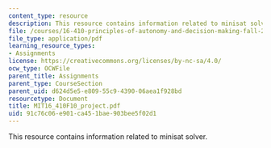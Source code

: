 ```yaml
---
content_type: resource
description: This resource contains information related to minisat solver.
file: /courses/16-410-principles-of-autonomy-and-decision-making-fall-2010/91c76c06e901ca451bae903bee5f02d1_MIT16_410F10_project.pdf
file_type: application/pdf
learning_resource_types:
- Assignments
license: https://creativecommons.org/licenses/by-nc-sa/4.0/
ocw_type: OCWFile
parent_title: Assignments
parent_type: CourseSection
parent_uid: d624d5e5-e809-55c9-4390-06aea1f928bd
resourcetype: Document
title: MIT16_410F10_project.pdf
uid: 91c76c06-e901-ca45-1bae-903bee5f02d1
---
```

This resource contains information related to minisat solver.